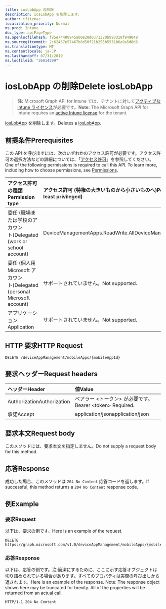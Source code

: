 ```yaml
---
title: iosLobApp の削除
description: iosLobApp を削除します。
author: tfitzmac
localization_priority: Normal
ms.prod: Intune
doc_type: apiPageType
ms.openlocfilehash: f85e74400945a00e20d0371320b993319f949048
ms.sourcegitcommit: 2c62457e57467b8d50f21b255b553106a9a5d8d6
ms.translationtype: MT
ms.contentlocale: ja-JP
ms.lasthandoff: 07/31/2019
ms.locfileid: "36014299"
---
```

# <a name="delete-ioslobapp"></a><span data-ttu-id="bfdd8-103">iosLobApp の削除</span><span class="sxs-lookup"><span data-stu-id="bfdd8-103">Delete iosLobApp</span></span>

> <span data-ttu-id="bfdd8-104">**注:** Microsoft Graph API for Intune では、テナントに対して[アクティブな intune ライセンス](https://go.microsoft.com/fwlink/?linkid=839381)が必要です。</span><span class="sxs-lookup"><span data-stu-id="bfdd8-104">**Note:** The Microsoft Graph API for Intune requires an [active Intune license](https://go.microsoft.com/fwlink/?linkid=839381) for the tenant.</span></span>

<span data-ttu-id="bfdd8-105">[iosLobApp](../resources/intune-apps-ioslobapp.md) を削除します。</span><span class="sxs-lookup"><span data-stu-id="bfdd8-105">Deletes a [iosLobApp](../resources/intune-apps-ioslobapp.md).</span></span>

## <a name="prerequisites"></a><span data-ttu-id="bfdd8-106">前提条件</span><span class="sxs-lookup"><span data-stu-id="bfdd8-106">Prerequisites</span></span>
<span data-ttu-id="bfdd8-p101">この API を呼び出すには、次のいずれかのアクセス許可が必要です。アクセス許可の選択方法などの詳細については、「[アクセス許可](/graph/permissions-reference)」を参照してください。</span><span class="sxs-lookup"><span data-stu-id="bfdd8-p101">One of the following permissions is required to call this API. To learn more, including how to choose permissions, see [Permissions](/graph/permissions-reference).</span></span>

|<span data-ttu-id="bfdd8-109">アクセス許可の種類</span><span class="sxs-lookup"><span data-stu-id="bfdd8-109">Permission type</span></span>|<span data-ttu-id="bfdd8-110">アクセス許可 (特権の大きいものから小さいものへ)</span><span class="sxs-lookup"><span data-stu-id="bfdd8-110">Permissions (from most to least privileged)</span></span>|
|:---|:---|
|<span data-ttu-id="bfdd8-111">委任 (職場または学校のアカウント)</span><span class="sxs-lookup"><span data-stu-id="bfdd8-111">Delegated (work or school account)</span></span>|<span data-ttu-id="bfdd8-112">DeviceManagementApps.ReadWrite.All</span><span class="sxs-lookup"><span data-stu-id="bfdd8-112">DeviceManagementApps.ReadWrite.All</span></span>|
|<span data-ttu-id="bfdd8-113">委任 (個人用 Microsoft アカウント)</span><span class="sxs-lookup"><span data-stu-id="bfdd8-113">Delegated (personal Microsoft account)</span></span>|<span data-ttu-id="bfdd8-114">サポートされていません。</span><span class="sxs-lookup"><span data-stu-id="bfdd8-114">Not supported.</span></span>|
|<span data-ttu-id="bfdd8-115">アプリケーション</span><span class="sxs-lookup"><span data-stu-id="bfdd8-115">Application</span></span>|<span data-ttu-id="bfdd8-116">サポートされていません。</span><span class="sxs-lookup"><span data-stu-id="bfdd8-116">Not supported.</span></span>|

## <a name="http-request"></a><span data-ttu-id="bfdd8-117">HTTP 要求</span><span class="sxs-lookup"><span data-stu-id="bfdd8-117">HTTP Request</span></span>
<!-- {
  "blockType": "ignored"
}
-->
``` http
DELETE /deviceAppManagement/mobileApps/{mobileAppId}
```

## <a name="request-headers"></a><span data-ttu-id="bfdd8-118">要求ヘッダー</span><span class="sxs-lookup"><span data-stu-id="bfdd8-118">Request headers</span></span>
|<span data-ttu-id="bfdd8-119">ヘッダー</span><span class="sxs-lookup"><span data-stu-id="bfdd8-119">Header</span></span>|<span data-ttu-id="bfdd8-120">値</span><span class="sxs-lookup"><span data-stu-id="bfdd8-120">Value</span></span>|
|:---|:---|
|<span data-ttu-id="bfdd8-121">Authorization</span><span class="sxs-lookup"><span data-stu-id="bfdd8-121">Authorization</span></span>|<span data-ttu-id="bfdd8-122">ベアラー &lt;トークン&gt; が必要です。</span><span class="sxs-lookup"><span data-stu-id="bfdd8-122">Bearer &lt;token&gt; Required.</span></span>|
|<span data-ttu-id="bfdd8-123">承諾</span><span class="sxs-lookup"><span data-stu-id="bfdd8-123">Accept</span></span>|<span data-ttu-id="bfdd8-124">application/json</span><span class="sxs-lookup"><span data-stu-id="bfdd8-124">application/json</span></span>|

## <a name="request-body"></a><span data-ttu-id="bfdd8-125">要求本文</span><span class="sxs-lookup"><span data-stu-id="bfdd8-125">Request body</span></span>
<span data-ttu-id="bfdd8-126">このメソッドには、要求本文を指定しません。</span><span class="sxs-lookup"><span data-stu-id="bfdd8-126">Do not supply a request body for this method.</span></span>

## <a name="response"></a><span data-ttu-id="bfdd8-127">応答</span><span class="sxs-lookup"><span data-stu-id="bfdd8-127">Response</span></span>
<span data-ttu-id="bfdd8-128">成功した場合、このメソッドは `204 No Content` 応答コードを返します。</span><span class="sxs-lookup"><span data-stu-id="bfdd8-128">If successful, this method returns a `204 No Content` response code.</span></span>

## <a name="example"></a><span data-ttu-id="bfdd8-129">例</span><span class="sxs-lookup"><span data-stu-id="bfdd8-129">Example</span></span>

### <a name="request"></a><span data-ttu-id="bfdd8-130">要求</span><span class="sxs-lookup"><span data-stu-id="bfdd8-130">Request</span></span>
<span data-ttu-id="bfdd8-131">以下は、要求の例です。</span><span class="sxs-lookup"><span data-stu-id="bfdd8-131">Here is an example of the request.</span></span>
``` http
DELETE https://graph.microsoft.com/v1.0/deviceAppManagement/mobileApps/{mobileAppId}
```

### <a name="response"></a><span data-ttu-id="bfdd8-132">応答</span><span class="sxs-lookup"><span data-stu-id="bfdd8-132">Response</span></span>
<span data-ttu-id="bfdd8-p102">以下は、応答の例です。注:簡潔にするために、ここに示す応答オブジェクトは切り詰められている場合があります。すべてのプロパティは実際の呼び出しから返されます。</span><span class="sxs-lookup"><span data-stu-id="bfdd8-p102">Here is an example of the response. Note: The response object shown here may be truncated for brevity. All of the properties will be returned from an actual call.</span></span>
``` http
HTTP/1.1 204 No Content
```



